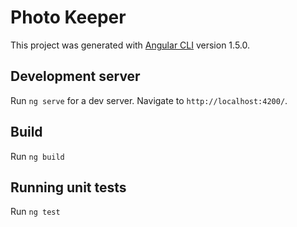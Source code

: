 # Photo Keeper

This project was generated with [Angular CLI](https://github.com/angular/angular-cli) version 1.5.0.

## Development server

Run `ng serve` for a dev server. Navigate to `http://localhost:4200/`.

## Build

Run `ng build`

## Running unit tests

Run `ng test`